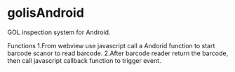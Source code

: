 # golisAndroid

GOL inspection system for Android.

Functions
1.From webview use javascript call a Andorid function to start barcode scanor to read barcode.
2.After barcode reader return the barcode, then call javascript callback function to trigger event.
